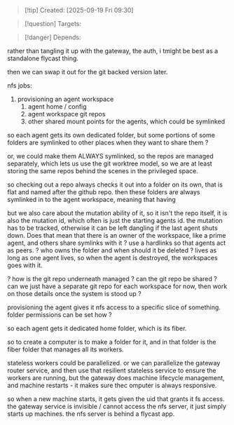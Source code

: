 
>[!tip] Created: [2025-09-19 Fri 09:30]

>[!question] Targets: 

>[!danger] Depends: 

rather than tangling it up with the gateway, the auth, i tmight be best as a standalone flycast thing.

then we can swap it out for the git backed version later.

nfs jobs:
1. provisioning an agent workspace
	1. agent home / config
	2. agent workspace git repos
	3. other shared mount points for the agents, which could be symlinked

so each agent gets its own dedicated folder, but some portions of some folders are symlinked to other places when they want to share them ?

or, we could make them ALWAYS symlinked, so the repos are managed separately, which lets us use the git worktree model, so we are at least storing the same repos behind the scenes in the privileged space.

so checking out a repo always checks it out into a folder on its own, that is flat and named after the github repo.
then these folders are always symlinked in to the agent workspace, meaning that having

but we also care about the mutation ability of it, so it isn't the repo itself, it is also the mutation id, which often is just the starting agents id.
the mutation has to be tracked, otherwise it can be left dangling if the last agent shuts down.
Does that mean that there is an owner of the workspace, like a prime agent, and others share symlinks with it ?  use a hardlinks so that agents act as peers.
? who owns the folder and when should it be deleted ?
lives as long as one agent lives, so when the agent is destroyed, the workspaces goes with it.

? how is the git repo underneath managed ?
can the git repo be shared ?
can we just have a separate git repo for each workspace for now, then work on those details once the system is stood up ?

provisioning the agent gives it nfs access to a specific slice of something.
folder permissions can be set how ?

so each agent gets it dedicated home folder, which is its fiber.

so to create a computer is to make a folder for it, and in that folder is the fiber folder that manages all its workers.


stateless workers could be parallelized.  or we can parallelize the gateway router service, and then use that resilient stateless service to ensure the workers are running, but the gateway does machine lifecycle management, and machine restarts - it makes sure thec omputer is always responsive.

so when a new machine starts, it gets given the uid that grants it fs access.
the gateway service is invisible / cannot access the nfs server, it just simply starts up machines.
the nfs server is behind a flycast app.